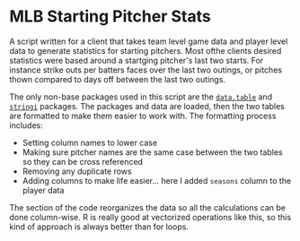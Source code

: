 # MLB Starting Pitcher Stats
A script written for a client that takes team level game data and player level data to generate statistics for starting pitchers. Most ofthe clients desired statistics 
were based around a startging pitcher's last two starts. For instance strike outs per batters faces over the last two outings, or pitches thown compared to days off 
between the last two outings.

The only non-base packages used in this script are the [`data.table`](https://github.com/Rdatatable/data.table) and [`stringi`](https://github.com/gagolews/stringi) 
packages. The packages and data are loaded, then the two tables are formatted to make them easier to work with. The formatting process includes: 
- Setting column names to lower case
- Making sure pitcher names are the same case between the two tables so they can be cross referenced
- Removing any duplicate rows
- Adding columns to make life easier... here I added `seasons` column to the player data 

The section of the code reorganizes the data so all the calculations can be done column-wise. R is really good at vectorized operations like this, so this kind of 
approach is always better than for loops. 

